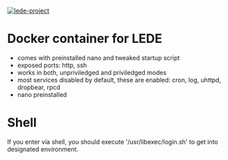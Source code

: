 [appurl]: https://lede-project.org
[![lede-project](https://openwrt.org/.styles/img/openwrt-logo.png)][appurl]

# Docker container for LEDE
 - comes with preinstalled nano and tweaked startup script
 - exposed ports: http, ssh
 - works in both, unpriviledged and priviledged modes
 - most services disabled by default, these are enabled: cron, log, uhttpd, dropbear, rpcd
 - nano preinstalled
 
 # Shell
 If you enter via shell, you should execute '/usr/libexec/login.sh' to get into designated environment.
